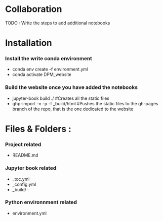 # Collaboration

TODO : Write the steps to add additional notebooks

# Installation



### Install the write conda environment

- conda env create -f environment.yml
- conda activate DPM_website

### Build the website once you have added the notebooks
- jupyter-book build ./ #Creates all the static files
- ghp-import -n -p -f _build/html #Pushes the static files to the gh-pages branch of the repo, that is the one dedicated to the website

# Files & Folders :

### Project related
- README.md

### Jupyter book related
- _toc.yml
- _config.yml
- _build/ :


### Python environnment related
- environment.yml

